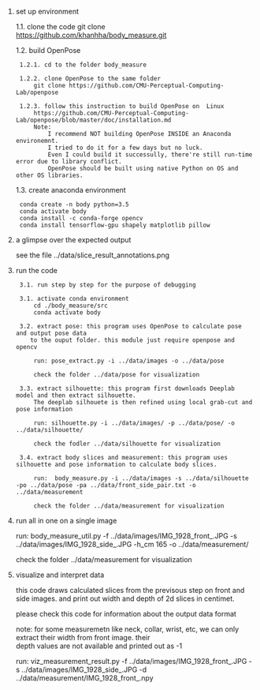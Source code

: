 1. set up environment

    1.1. clone the code
        git clone https://github.com/khanhha/body_measure.git

    1.2. build OpenPose
    
        1.2.1. cd to the folder body_measure
        
        1.2.2. clone OpenPose to the same folder
            git clone https://github.com/CMU-Perceptual-Computing-Lab/openpose
            
        1.2.3. follow this instruction to build OpenPose on  Linux 
            https://github.com/CMU-Perceptual-Computing-Lab/openpose/blob/master/doc/installation.md
            Note: 
                I recommend NOT building OpenPose INSIDE an Anaconda environemnt.
                I tried to do it for a few days but no luck. 
                Even I could build it successully, there're still run-time error due to library conflict.
                OpenPose should be built using native Python on OS and other OS libraries.

    1.3. create anaconda environment
    
        conda create -n body python=3.5
        conda activate body
        conda install -c conda-forge opencv
        conda install tensorflow-gpu shapely matplotlib pillow

2. a glimpse over the expected output

    see the file ../data/slice_result_annotations.png

3. run the code

        3.1. run step by step for the purpose of debugging

        3.1. activate conda environment
            cd ./body_measure/src
            conda activate body

        3.2. extract pose: this program uses OpenPose to calculate pose and output pose data
           to the ouput folder. this module just require openpose and opencv

            run: pose_extract.py -i ../data/images -o ../data/pose

            check the folder ../data/pose for visualization

        3.3. extract silhouette: this program first downloads Deeplab model and then extract silhouette.
            The deeplab silhouete is then refined using local grab-cut and pose information

            run: silhouette.py -i ../data/images/ -p ../data/pose/ -o ../data/silhouette/

            check the fodler ../data/silhouette for visualization

        3.4. extract body slices and measurement: this program uses silhouette and pose information to calculate body slices.

            run:  body_measure.py -i ../data/images -s ../data/silhouette -po ../data/pose -pa ../data/front_side_pair.txt -o                   ../data/measurement

            check the folder ../data/measurement for visualization


4. run all in one on a single image

    run: body_measure_util.py -f ../data/images/IMG_1928_front_.JPG -s ../data/images/IMG_1928_side_.JPG -h_cm 165 -o                 ../data/measurement/

    check the folder ../data/measurement for visualization

5. visualize and interpret data

    this code draws calculated slices from the previsous step on front and side images.
    and print out width and depth of 2d slices in centimet.

    please check this code for information about the output data format

    note: for some measuremetn like neck, collar, wrist, etc, we can only extract their width from front image. their  
    depth values are not available and printed out as -1

    run: viz_measurement_result.py -f ../data/images/IMG_1928_front_.JPG -s ../data/images/IMG_1928_side_.JPG -d             
    ../data/measurement/IMG_1928_front_.npy
